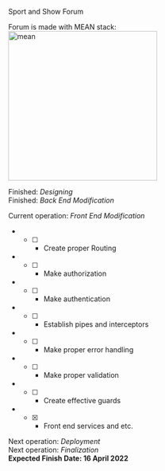 Sport and Show Forum

Forum is made with MEAN stack:
<br>
<img src="https://www.orangemantra.com/wp-content/uploads/2018/03/mean.png" alt="mean" width="300">

Finished: *Designing*
<br>
Finished: *Back End Modification*

Current operation: *Front End Modification*

* - [ ] - Create proper Routing
* - [ ] - Make authorization
* - [ ] - Make authentication
* - [ ] - Establish pipes and interceptors
* - [ ] - Make proper error handling
* - [ ] - Make proper validation
* - [ ] - Create effective guards
* - [x] - Front end services and etc.


Next operation: *Deployment*
<br>
Next operation: *Finalization*
<br>
**Expected Finish Date: 16 April 2022**
